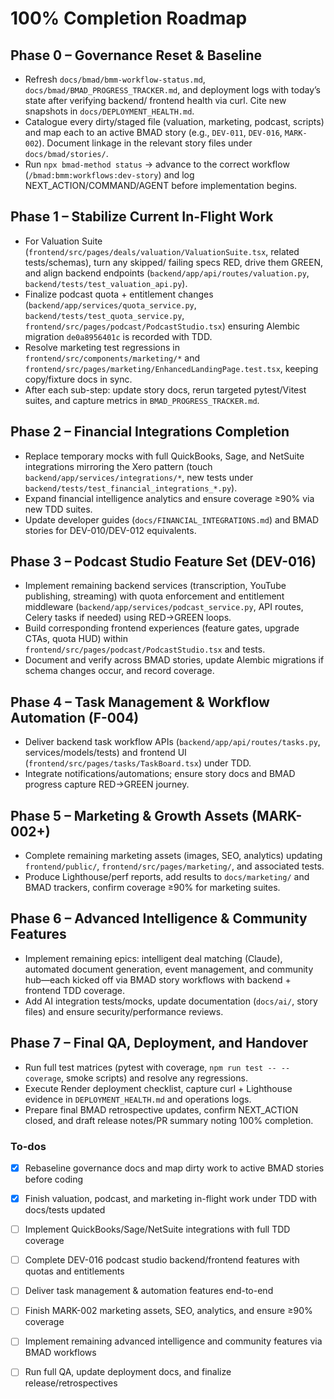 <!-- cc548687-b419-4143-b07e-d4c93134ea89 e56ac7e8-a1ee-416e-9d69-9fffafc65949 -->
# 100% Completion Roadmap

## Phase 0 – Governance Reset & Baseline

- Refresh `docs/bmad/bmm-workflow-status.md`, `docs/bmad/BMAD_PROGRESS_TRACKER.md`, and deployment logs with today’s state after verifying backend/ frontend health via curl.  Cite new snapshots in `docs/DEPLOYMENT_HEALTH.md`.
- Catalogue every dirty/staged file (valuation, marketing, podcast, scripts) and map each to an active BMAD story (e.g., `DEV-011`, `DEV-016`, `MARK-002`). Document linkage in the relevant story files under `docs/bmad/stories/`.
- Run `npx bmad-method status` → advance to the correct workflow (`/bmad:bmm:workflows:dev-story`) and log NEXT_ACTION/COMMAND/AGENT before implementation begins.

## Phase 1 – Stabilize Current In-Flight Work

- For Valuation Suite (`frontend/src/pages/deals/valuation/ValuationSuite.tsx`, related tests/schemas), turn any skipped/ failing specs RED, drive them GREEN, and align backend endpoints (`backend/app/api/routes/valuation.py`, `backend/tests/test_valuation_api.py`).
- Finalize podcast quota + entitlement changes (`backend/app/services/quota_service.py`, `backend/tests/test_quota_service.py`, `frontend/src/pages/podcast/PodcastStudio.tsx`) ensuring Alembic migration `de0a8956401c` is recorded with TDD.
- Resolve marketing test regressions in `frontend/src/components/marketing/*` and `frontend/src/pages/marketing/EnhancedLandingPage.test.tsx`, keeping copy/fixture docs in sync.
- After each sub-step: update story docs, rerun targeted pytest/Vitest suites, and capture metrics in `BMAD_PROGRESS_TRACKER.md`.

## Phase 2 – Financial Integrations Completion

- Replace temporary mocks with full QuickBooks, Sage, and NetSuite integrations mirroring the Xero pattern (touch `backend/app/services/integrations/*`, new tests under `backend/tests/test_financial_integrations_*.py`).
- Expand financial intelligence analytics and ensure coverage ≥90% via new TDD suites.
- Update developer guides (`docs/FINANCIAL_INTEGRATIONS.md`) and BMAD stories for DEV-010/DEV-012 equivalents.

## Phase 3 – Podcast Studio Feature Set (DEV-016)

- Implement remaining backend services (transcription, YouTube publishing, streaming) with quota enforcement and entitlement middleware (`backend/app/services/podcast_service.py`, API routes, Celery tasks if needed) using RED→GREEN loops.
- Build corresponding frontend experiences (feature gates, upgrade CTAs, quota HUD) within `frontend/src/pages/podcast/PodcastStudio.tsx` and tests.
- Document and verify across BMAD stories, update Alembic migrations if schema changes occur, and record coverage.

## Phase 4 – Task Management & Workflow Automation (F-004)

- Deliver backend task workflow APIs (`backend/app/api/routes/tasks.py`, services/models/tests) and frontend UI (`frontend/src/pages/tasks/TaskBoard.tsx`) under TDD.
- Integrate notifications/automations; ensure story docs and BMAD progress capture RED→GREEN journey.

## Phase 5 – Marketing & Growth Assets (MARK-002+)

- Complete remaining marketing assets (images, SEO, analytics) updating `frontend/public/`, `frontend/src/pages/marketing/`, and associated tests.
- Produce Lighthouse/perf reports, add results to `docs/marketing/` and BMAD trackers, confirm coverage ≥90% for marketing suites.

## Phase 6 – Advanced Intelligence & Community Features

- Implement remaining epics: intelligent deal matching (Claude), automated document generation, event management, and community hub—each kicked off via BMAD story workflows with backend + frontend TDD coverage.
- Add AI integration tests/mocks, update documentation (`docs/ai/`, story files) and ensure security/performance reviews.

## Phase 7 – Final QA, Deployment, and Handover

- Run full test matrices (pytest with coverage, `npm run test -- --coverage`, smoke scripts) and resolve any regressions.
- Execute Render deployment checklist, capture curl + Lighthouse evidence in `DEPLOYMENT_HEALTH.md` and operations logs.
- Prepare final BMAD retrospective updates, confirm NEXT_ACTION closed, and draft release notes/PR summary noting 100% completion.

### To-dos

- [x] Rebaseline governance docs and map dirty work to active BMAD stories before coding
- [x] Finish valuation, podcast, and marketing in-flight work under TDD with docs/tests updated
- [ ] Implement QuickBooks/Sage/NetSuite integrations with full TDD coverage
- [ ] Complete DEV-016 podcast studio backend/frontend features with quotas and entitlements
- [ ] Deliver task management & automation features end-to-end
- [ ] Finish MARK-002 marketing assets, SEO, analytics, and ensure ≥90% coverage
- [ ] Implement remaining advanced intelligence and community features via BMAD workflows
- [ ] Run full QA, update deployment docs, and finalize release/retrospectives


